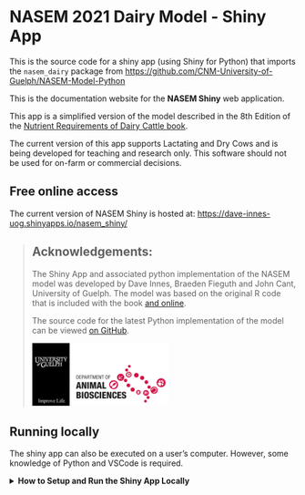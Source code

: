 # NASEM 2021 Dairy Model - Shiny App


This is the source code for a shiny app (using Shiny for Python) that
imports the `nasem_dairy` package from
https://github.com/CNM-University-of-Guelph/NASEM-Model-Python

This is the documentation website for the **NASEM Shiny** web
application.

This app is a simplified version of the model described in the 8th
Edition of the <a
href="https://www.nationalacademies.org/our-work/nutrient-requirements-of-dairy-cattle-8th-edition"
target="_blank">Nutrient Requirements of Dairy Cattle book</a>.

The current version of this app supports Lactating and Dry Cows and is
being developed for teaching and research only. This software should not
be used for on-farm or commercial decisions.

## Free online access

The current version of NASEM Shiny is hosted at:
<https://dave-innes-uog.shinyapps.io/nasem_shiny/>

> ## Acknowledgements:
>
> The Shiny App and associated python implementation of the NASEM model
> was developed by Dave Innes, Braeden Fieguth and John Cant, University
> of Guelph. The model was based on the original R code that is included
> with the book [and
> online](https://nap.nationalacademies.org/resource/25806/Installation_Instructions_NASEM_Dairy8.pdf).
>
> The source code for the latest Python implementation of the model can
> be viewed [on
> GitHub](https://github.com/CNM-University-of-Guelph/NASEM-Model-Python).
>
> <img src="./docs/media/absc_logo.png" width="240" />

## Running locally

The shiny app can also be executed on a user’s computer. However, some
knowledge of Python and VSCode is required.
<details>
<summary>
<strong>How to Setup and Run the Shiny App Locally</strong>
</summary>

### Step 1: Install Git

1.  Open a terminal or command prompt.

2.  For macOS, install Git using Homebrew:

    ``` bash
    brew install git
    ```

    For Ubuntu/Debian-based Linux distributions, install Git using apt:

    ``` bash
    sudo apt-get update
    sudo apt-get install git
    ```

    For Windows, download and install the Git executable from
    [git-scm.com](https://git-scm.com).

### Step 2: Clone the Repository

1.  Open your terminal or command prompt.

2.  Navigate to the directory where you want to clone the repository.

3.  Run the following command

    ``` bash
    git clone https://github.com/CNM-University-of-Guelph/NASEM-shiny.git
    ```

### Step 3: Set Up the Conda Environment

1.  Navigate into the cloned repository directory:

    ``` bash
    cd NASEM-shiny
    ```

2.  Create a new conda environment and install the required packages:

    ``` bash
    conda env create --file environment.yml --name NASEM_env 
    ```

    > [!IMPORTANT]
    >
    > There is an additional file called `requirements.txt` that is used
    > for deploying to \<shinyapps.io\>.

3.  Activate the newly created environment:

    ``` bash
    conda activate NASEM_env
    ```

### Step 4: Install VSCode Shiny Extension

1.  Open Visual Studio Code (<a href="https://code.visualstudio.com/"
    target="_blank">https://code.visualstudio.com/</a>)
2.  Go to the Extensions view by clicking on the square icon on the
    sidebar or pressing `Ctrl+Shift+X`.
3.  Search for “Shiny”.
4.  Click on the install button next to the extension.

### Step 5: Run the Shiny App Locally

1.  In VSCode, open the folder containing the cloned Shiny for Python
    application.
2.  Open `app.py`
3.  Open a new terminal and ensure your conda environment is activated.
4.  Press the play {{< fa play >}} button at the top right corner of
    app.py to run the shiny app

</details>
